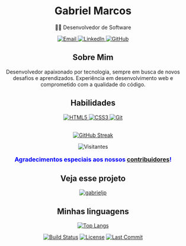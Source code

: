 <!-- Perfil GitHub Simples -->
<div align="center"><!-- criando uma div (divisao ou bloco) e pedindo pra alinhar o conteúdo ao centro -->
  <h1>Gabriel Marcos</h1><!-- definindo o titulo da minha página -->
  <p>👨‍💻 Desenvolvedor de Software</p><!-- criando um paragrafo -->
  
  <!-- Links de Contato -->
  <div><!-- iniciando uma div -->
    <a href="https://mail.google.com/mail/"> <!--a tag a é utilizada para criar hiper ligaçoes, nesse caso o link sera para quando clicar levar ao meu email -->
      <img src="https://img.shields.io/badge/Email-D14836?style=for-the-badge&logo=gmail&logoColor=white" alt="Email" /> <!--inserindo uma imagem e colocando um link para quando clicar na imagem ser direcionado-->
    </a>
    <a href="https://linkedin.com/in/seu-usuario">
      <img src="https://img.shields.io/badge/LinkedIn-0077B5?style=for-the-badge&logo=linkedin&logoColor=white" alt="LinkedIn" />
    </a>
    <a href="https://github.com/gabrieljp">
      <img src="https://img.shields.io/badge/GitHub-100000?style=for-the-badge&logo=github&logoColor=white" alt="GitHub" />
    </a>
  </div>

  <!-- Sobre Mim -->
  <div>
    <h2>Sobre Mim</h2><!--criando um sub-titulo -->
    <p><!--criando um paragrafo e logo abaixo o paragrafo-->
      Desenvolvedor apaixonado por tecnologia, sempre em busca de novos desafios e aprendizados.
      Experiência em desenvolvimento web e comprometido com a qualidade do código.
    </p>
  </div>

  <!-- Habilidades -->
  <div>
    <h2>Habilidades</h2>
    <a href="https://www.w3schools.com/html/">
      <img src="https://img.shields.io/badge/HTML5-E34F26?style=for-the-badge&logo=html5&logoColor=white" alt="HTML5"  />
    </a>
    <a href="https://www.w3schools.com/css/">
      <img src="https://img.shields.io/badge/CSS3-1572B6?style=for-the-badge&logo=css3&logoColor=white" alt="CSS3" />
    </a>
    <a href="https://www.w3schools.com/git/">
      <img src="https://img.shields.io/badge/Git-F05032?style=for-the-badge&logo=git&logoColor=white" alt="Git" />
    </a>
  </div>
  <br><!-- quebrando uma linha -->

  <!-- Estatísticas -->
 [![GitHub Streak](https://github-readme-stats.vercel.app/api?username=gabrieljp&show_icons=true&theme=radical)](https://github.com/anuraghazra/github-readme-stats)

  <div>
    <!-- Contador de Visitas -->
    <img src="https://visitor-badge.laobi.icu/badge?page_id=seu-usuario.gabrieljp" alt="Visitantes" />
  </div>



<!-- usando css diretamente na tag p -->
<p style="color: blue; font-size: 16px; align="center">
  <strong><!--deixando o texto em evidencia(dando importancia)-->Agradecimentos especiais aos nossos <a href="https://www.instagram.com/marcosoliverpb/">contribuidores</a>!</strong>
</p>

<!-- mostrando o avanço de um projeto -->
<h2>Veja esse projeto</h2>

  [![gabrieljp](https://github-readme-stats.vercel.app/api/pin/?username=gabrieljp&repo=gabrieljp&theme=radical)](https://github.com/gabrieljp/gabrieljp) 

<!-- linguagens mais usadas no meu git -->
<h2>Minhas linguagens</h2>

  [![Top Langs](https://github-readme-stats.vercel.app/api/top-langs/?username=gabrieljp&layout=compact&theme=radical)](https://github.com/anuraghazra/github-readme-stats)

[![Build Status](https://img.shields.io/badge/Build-Passing-brightgreen)](https://example.com/build)
[![License](https://img.shields.io/badge/License-MIT-yellow)](https://opensource.org/licenses/MIT)
[![Last Commit](https://img.shields.io/github/last-commit/gabrieljp/gabrieljp)](https://github.com/gabrieljp/gabrieljp/commits/main)
